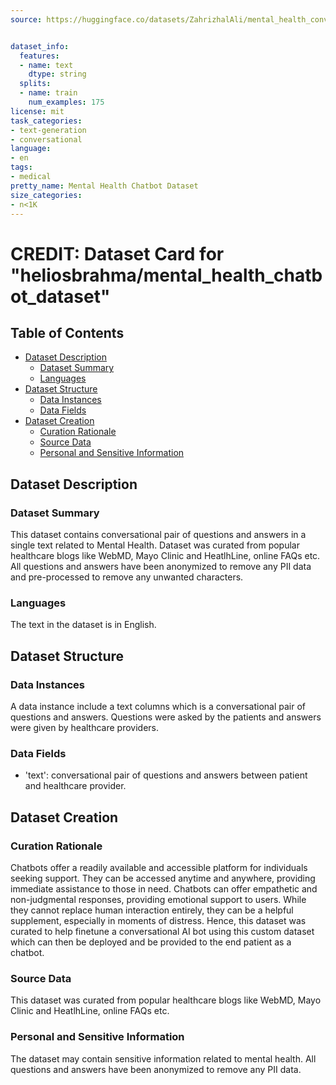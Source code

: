 ```yaml
---
source: https://huggingface.co/datasets/ZahrizhalAli/mental_health_conversational_dataset/blob/main/README.md


dataset_info:
  features:
  - name: text
    dtype: string
  splits:
  - name: train
    num_examples: 175
license: mit
task_categories:
- text-generation
- conversational
language:
- en
tags:
- medical
pretty_name: Mental Health Chatbot Dataset
size_categories:
- n<1K
---
```

# CREDIT: Dataset Card for "heliosbrahma/mental_health_chatbot_dataset"

## Table of Contents

- [Dataset Description](#dataset-description)
  - [Dataset Summary](#dataset-summary)
  - [Languages](#languages)
- [Dataset Structure](#dataset-structure)
  - [Data Instances](#data-instances)
  - [Data Fields](#data-instances)
- [Dataset Creation](#dataset-creation)
  - [Curation Rationale](#curation-rationale)
  - [Source Data](#source-data)
  - [Personal and Sensitive Information](#personal-and-sensitive-information)

## Dataset Description

### Dataset Summary

This dataset contains conversational pair of questions and answers in a single text related to Mental Health. Dataset was curated from popular healthcare blogs like WebMD, Mayo Clinic and HeatlhLine, online FAQs etc. All questions and answers have been anonymized to remove any PII data and pre-processed to remove any unwanted characters.

### Languages

The text in the dataset is in English.

## Dataset Structure

### Data Instances

A data instance include a text columns which is a conversational pair of questions and answers. Questions were asked by the patients and answers were given by healthcare providers.

### Data Fields

- 'text': conversational pair of questions and answers between patient and healthcare provider.

## Dataset Creation

### Curation Rationale

Chatbots offer a readily available and accessible platform for individuals seeking support. They can be accessed anytime and anywhere, providing immediate assistance to those in need. Chatbots can offer empathetic and non-judgmental responses, providing emotional support to users. While they cannot replace human interaction entirely, they can be a helpful supplement, especially in moments of distress.
Hence, this dataset was curated to help finetune a conversational AI bot using this custom dataset which can then be deployed and be provided to the end patient as a chatbot.

### Source Data

This dataset was curated from popular healthcare blogs like WebMD, Mayo Clinic and HeatlhLine, online FAQs etc.

### Personal and Sensitive Information

The dataset may contain sensitive information related to mental health. All questions and answers have been anonymized to remove any PII data.
